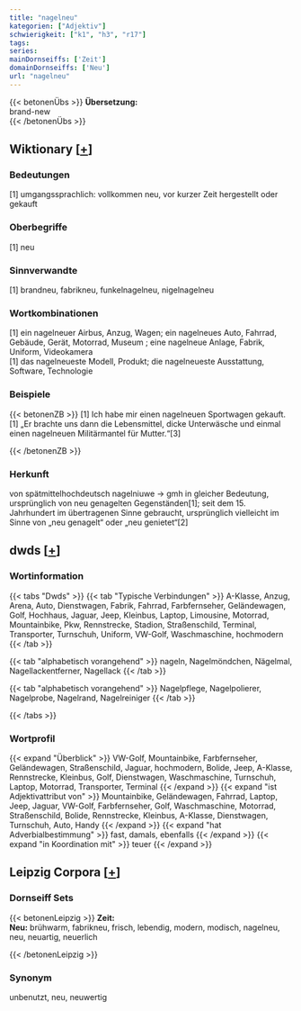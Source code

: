 ```yaml
---
title: "nagelneu"
kategorien: ["Adjektiv"]
schwierigkeit: ["k1", "h3", "r17"]
tags:
series:
mainDornseiffs: ['Zeit']
domainDornseiffs: ['Neu']
url: "nagelneu"
---
```


{{< betonenÜbs >}}
**Übersetzung:**  
brand-new  
{{< /betonenÜbs >}}

## Wiktionary [[+](https://de.wiktionary.org/wiki/nagelneu)]

### Bedeutungen
[1] umgangssprachlich: vollkommen neu, vor kurzer Zeit hergestellt oder gekauft  

### Oberbegriffe
[1] neu  

### Sinnverwandte
[1] brandneu, fabrikneu, funkelnagelneu, nigelnagelneu  

### Wortkombinationen
[1] ein nagelneuer Airbus, Anzug, Wagen; ein nagelneues Auto, Fahrrad, Gebäude, Gerät, Motorrad, Museum ; eine nagelneue Anlage, Fabrik, Uniform, Videokamera  
[1] das nagelneueste Modell, Produkt; die nagelneueste Ausstattung, Software, Technologie  

### Beispiele
{{< betonenZB >}}
[1] Ich habe mir einen nagelneuen Sportwagen gekauft.  
[1] „Er brachte uns dann die Lebensmittel, dicke Unterwäsche und einmal einen nagelneuen Militärmantel für Mutter.“[3]  

{{< /betonenZB >}}
### Herkunft
von spätmittelhochdeutsch nagelniuwe → gmh in gleicher Bedeutung, ursprünglich von neu genagelten Gegenständen[1]; seit dem 15. Jahrhundert im übertragenen Sinne gebraucht, ursprünglich vielleicht im Sinne von „neu genagelt“ oder „neu genietet“[2]  



## dwds [[+](https://www.dwds.de/wb/nagelneu)]

### Wortinformation
{{< tabs "Dwds" >}}
{{< tab "Typische Verbindungen" >}}
A-Klasse, Anzug, Arena, Auto, Dienstwagen, Fabrik, Fahrrad, Farbfernseher, Geländewagen, Golf, Hochhaus, Jaguar, Jeep, Kleinbus, Laptop, Limousine, Motorrad, Mountainbike, Pkw, Rennstrecke, Stadion, Straßenschild, Terminal, Transporter, Turnschuh, Uniform, VW-Golf, Waschmaschine, hochmodern
{{< /tab >}}

{{< tab "alphabetisch vorangehend" >}}
nageln, Nagelmöndchen, Nägelmal, Nagellackentferner, Nagellack
{{< /tab >}}

{{< tab "alphabetisch vorangehend" >}}
Nagelpflege, Nagelpolierer, Nagelprobe, Nagelrand, Nagelreiniger
{{< /tab >}}

{{< /tabs >}}

### Wortprofil
{{< expand "Überblick" >}} VW-Golf, Mountainbike, Farbfernseher, Geländewagen, Straßenschild, Jaguar, hochmodern, Bolide, Jeep, A-Klasse, Rennstrecke, Kleinbus, Golf, Dienstwagen, Waschmaschine, Turnschuh, Laptop, Motorrad, Transporter, Terminal {{< /expand >}}
{{< expand "ist Adjektivattribut von" >}} Mountainbike, Geländewagen, Fahrrad, Laptop, Jeep, Jaguar, VW-Golf, Farbfernseher, Golf, Waschmaschine, Motorrad, Straßenschild, Bolide, Rennstrecke, Kleinbus, A-Klasse, Dienstwagen, Turnschuh, Auto, Handy {{< /expand >}}
{{< expand "hat Adverbialbestimmung" >}} fast, damals, ebenfalls {{< /expand >}}
{{< expand "in Koordination mit" >}} teuer {{< /expand >}}

## Leipzig Corpora [[+](https://corpora.uni-leipzig.de/en/res?word=nagelneu&corpusId=deu_newscrawl-public_2018)]

### Dornseiff Sets
{{< betonenLeipzig >}}
**Zeit:**  
**Neu:** brühwarm, fabrikneu, frisch, lebendig, modern, modisch, nagelneu, neu, neuartig, neuerlich  

{{< /betonenLeipzig >}}

### Synonym
unbenutzt, neu, neuwertig

